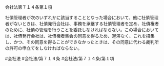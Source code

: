 会社法第７１４条第１項

社債管理者が次のいずれかに該当することとなった場合において、他に社債管理者がないときは、社債発行会社は、事務を承継する社債管理者を定め、社債権者のために、社債の管理を行うことを委託しなければならない。この場合においては、社債発行会社は、社債権者集会の同意を得るため、遅滞なく、これを招集し、かつ、その同意を得ることができなかったときは、その同意に代わる裁判所の許可の申立てをしなければならない。

#会社法
#会社法/第７１４条
#会社法/第７１４条/第１項
